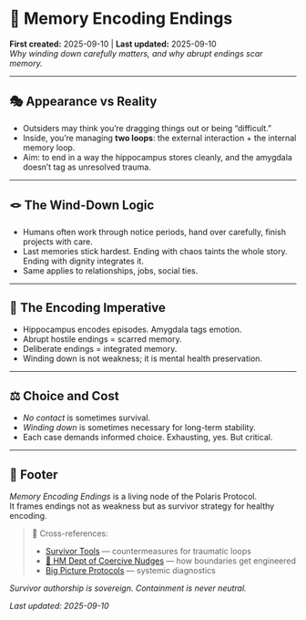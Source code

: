 # 🧠 Memory Encoding Endings  
**First created:** 2025-09-10 | **Last updated:** 2025-09-10  
*Why winding down carefully matters, and why abrupt endings scar memory.*

---

## 🎭 Appearance vs Reality  

- Outsiders may think you’re dragging things out or being “difficult.”  
- Inside, you’re managing **two loops**: the external interaction + the internal memory loop.  
- Aim: to end in a way the hippocampus stores cleanly, and the amygdala doesn’t tag as unresolved trauma.  

---

## 🪢 The Wind-Down Logic  

- Humans often work through notice periods, hand over carefully, finish projects with care.  
- Last memories stick hardest. Ending with chaos taints the whole story. Ending with dignity integrates it.  
- Same applies to relationships, jobs, social ties.  

---

## 🧠 The Encoding Imperative  

- Hippocampus encodes episodes. Amygdala tags emotion.  
- Abrupt hostile endings = scarred memory.  
- Deliberate endings = integrated memory.  
- Winding down is not weakness; it is mental health preservation.  

---

## ⚖️ Choice and Cost  

- *No contact* is sometimes survival.  
- *Winding down* is sometimes necessary for long-term stability.  
- Each case demands informed choice. Exhausting, yes. But critical.  

---

## 🏮 Footer  

*Memory Encoding Endings* is a living node of the Polaris Protocol.  
It frames endings not as weakness but as survivor strategy for healthy encoding.  

> 📡 Cross-references:  
> - [Survivor Tools](../Survivor_Tools/) — countermeasures for traumatic loops  
> - [🧠 HM Dept of Coercive Nudges](../Disruption_Kit/Containment_Scripts/🧠_HM_Dept_Coercive_Nudges.md) — how boundaries get engineered  
> - [Big Picture Protocols](../Disruption_Kit/Big_Picture_Protocols/) — systemic diagnostics  

*Survivor authorship is sovereign. Containment is never neutral.*  

_Last updated: 2025-09-10_  
